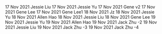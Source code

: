 17 Nov 2021 Jessie Liu
17 Nov 2021 Jessie Yu
17 Nov 2021 Gene v2
17 Nov 2021 Gene Lee
17 Nov 2021 Gene Lee1
18 Nov 2021 Jz
18 Nov 2021 Jessie Yu
18 Nov 2021 Allen Hao
18 Nov 2021 Jessie Liu
18 Nov 2021 Gene Lee
19 Nov 2021 Jessie Yu
19 Nov 2021 Allen Hao
19 Nov 2021 Jack Zhu -2
19 Nov 2021 Jessie Liu
19 Nov 2021 Jack Zhu -3
19 Nov 2021 Jack Zhu -4